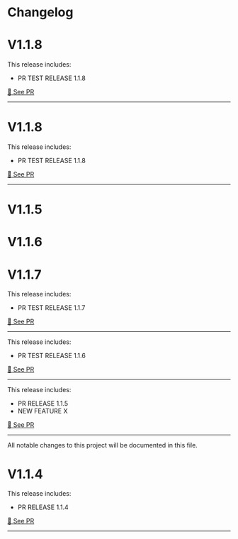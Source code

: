 # Changelog


# V1.1.8

This release includes:

- PR TEST RELEASE 1.1.8

[🔎 See PR](https://github.com/lucasroseti/sales-order-backend/pull/16)

---

# V1.1.8

This release includes:

- PR TEST RELEASE 1.1.8

[🔎 See PR](https://github.com/lucasroseti/sales-order-backend/pull/16)

---

# V1.1.5


# V1.1.6


# V1.1.7

This release includes:

- PR TEST RELEASE 1.1.7

[🔎 See PR](https://github.com/lucasroseti/sales-order-backend/pull/15)

---

This release includes:

- PR TEST RELEASE 1.1.6

[🔎 See PR](https://github.com/lucasroseti/sales-order-backend/pull/14)

---

This release includes:

- PR RELEASE 1.1.5
- NEW FEATURE X

[🔎 See PR](https://github.com/lucasroseti/sales-order-backend/pull/13)

---

All notable changes to this project will be documented in this file.

# V1.1.4

This release includes:

- PR RELEASE 1.1.4

[🔎 See PR](https://github.com/lucasroseti/sales-order-backend/pull/12)

---

